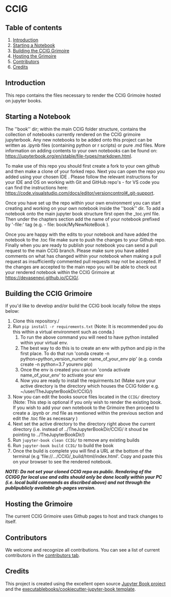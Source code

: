 # CCIG

## Table of contents

 1. [Introduction](#introduction)
 2. [Starting a Notebook](#starting-a-notebook)
 3. [Building the CCIG Grimoire](#building-the-ccig-grimoire)
 4. [Hosting the Grimoire](#hosting-the-grimoire)
 5. [Contributors](#contributors)
 6. [Credits](#credits)

## Introduction

This repo contains the files necessary to render the CCIG Grimoire hosted on jupyter books.

## Starting a Notebook

The ''book'' dir; within the main CCIG folder structure, contains the collection of notebooks currently rendered on the CCIG grimoire jupyterbook. Any new notebooks to be added onto this project can be written as .ipynb files (containing python or r scripts) or pure .md files. More information on adding contents to your own notebooks can be found on: <https://jupyterbook.org/en/stable/file-types/markdown.html>.

To make use of this repo you should first create a fork to your own github and then make a clone of your forked repo. Next you can open the repo you added using your chosen IDE . Please follow the relevant instructions for your IDE and OS on working with Git and GitHub repo's - for VS code you can find the instructions here: <https://code.visualstudio.com/docs/editor/versioncontrol#_git-support>.

Once you have set up the repo within your own environment you can start creating and working on your own notebook inside the ''book'' dir. To add a notebook onto the main jupyter book structure first open the _toc.yml file. Then under the chapters section add the name of your notebook prefixed by '-file:' tag (e.g. - file: book/MyNewNoteBook ).

Once you are happy with the edits to your notebook and have added the notebook to the .toc file make sure to push the changes to your Github repo. Finally when you are ready to publish your notebook you can send a pull request to the main CCIG branch. Please make sure you have added comments on what has changed within your notebook when making a pull request as insufficiently commented pull requests may not be accepted. If the changes are accepted to the main repo you will be able to check out your rendered notebook within the CCIG Grimoire at <https://devasenevi.github.io/CCIG/>.

## Building the CCIG Grimoire

If you'd like to develop and/or build the CCIG book locally follow the steps below:

1. Clone this repository./
2. Run `pip install -r requirements.txt` (Note: It is recommended you do this within a virtual environment such as conda.)
   1. To run the above command you will need to have python installed within your virtual env.
   2. The best way to do this is to create an env with python and pip in the first place. To do that run 'conda create -n python=python_version_number name_of_your_env pip' (e.g. conda create -n python=3.7 yourenv pip)
   3. Once the env is created you can run 'conda activate name_of_your_env' to activate your env
   4. Now you are ready to install the requirments.txt (Make sure your active directory is the directory which houses the CCIG folder e.g. ~/user/TheJupyterBookDir/CCIG/)
3. Now you can edit the books source files located in the `CCIG/` directory (Note: This step is optional if you only wish to render the existing book. If you wish to add your own notebook to the Grimoire then proceed to create a .ipynb or .md file as mentioned within the previous section and edit the .toc file as necessary )
4. Next set the active directory to the directory right above the current directory (i.e. instead of ../TheJupyterBookDir/CCIG/ it shoud be pointing to ../TheJupyterBookDir/)
5. Run `jupyter-book clean CCIG/` to remove any existing builds
6. Run `jupyter-book build CCIG/` to build the book
7. Once the build is complete you will find a URL at the bottom of the terminal (e.g 'file://.../CCIG/_build/html/index.html'. Copy and paste this on your browser to see the rendered notebook.

***NOTE: Do not set your cloned CCIG repo as public. Rendering of the CCIGG for local use and edits should only be done locally within your PC (i.e. local build commands as discribed above) and not through the publipublicly available gh-pages version.***

## Hosting the Grimoire

The current CCIG Grimoire uses Github pages to host and track changes to itself.

## Contributors

We welcome and recognize all contributions. You can see a list of current contributors in the [contributors tab](https://github.com/DevaSenevi/CCIG/graphs/contributors).

## Credits

This project is created using the excellent open source [Jupyter Book project](https://jupyterbook.org/) and the [executablebooks/cookiecutter-jupyter-book template](https://github.com/executablebooks/cookiecutter-jupyter-book).
